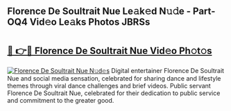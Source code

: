 ## Florence De Soultrait Nue Le𝚊k𝚎d N𝚞𝚍e - Part-OQ4 Vid𝚎o Le𝚊ks Photos JBRSs

# <h2><a href="http://fb52mrh.evod.top/?m=Florence+De+Soultrait+Nue">🔗 👉🔴 Florence De Soultrait Nue Vid𝚎o Ph𝚘t𝚘s</a></h2>

[![Florence De Soultrait Nue N𝚞d𝚎s](https://i.imgur.com/8V9OHl7.gif)](http://fb52mrh.evod.top/?m=Florence+De+Soultrait+Nue)
Digital entertainer Florence De Soultrait Nue and social media sensation, celebrated for sharing dance and lifestyle themes through viral dance challenges and brief videos. Public servant Florence De Soultrait Nue, celebrated for their dedication to public service and commitment to the greater good. 
